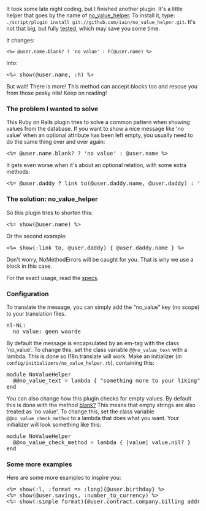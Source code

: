 It took some late night coding, but I finished another plugin. It's a little helper that goes by the name of [no_value_helper](http://github.com/iain/no_value_helper). To install it, type: `./script/plugin install git://github.com/iain/no_value_helper.git`. It's not that big, but fully [tested](http://github.com/iain/no_value_helper/tree/master/spec/no_value_helper_spec.rb), which may save you some time.

It changes:

    <%= @user.name.blank? ? 'no value' : h(@user.name) %>

Into:

<pre lang="rails"><%= show(@user.name, :h) %></pre>

But wait! There is more! This method can accept blocks too and rescue you from those pesky nils! Keep on reading!

### The problem I wanted to solve

This Ruby on Rails plugin tries to solve a common pattern when showing
values from the database. If you want to show a nice message like 'no value'
when an optional attribute has been left empty, you usually need to do the
same thing over and over again:

<pre lang="rails"><%= @user.name.blank? ? 'no value' : @user.name %></pre>

It gets even worse when it's about an optional relation, with some extra methods:

<pre lang="rails"><%= @user.daddy ? link_to(@user.daddy.name, @user.daddy) : 'no daddy' %></pre>

### The solution: no_value_helper

So this plugin tries to shorten this:

<pre lang="rails"><%= show(@user.name) %></pre>

Or the second example:

<pre lang="rails"><%= show(:link_to, @user.daddy) { @user.daddy.name } %></pre>

Don't worry, NoMethodErrors will be caught for you. That is why we use a block
in this case.

For the exact usage, read the [specs](http://github.com/iain/no_value_helper/tree/master/spec/no_value_helper_spec.rb).

### Configuration

To translate the message, you can simply add the "no_value" key (no scope) to
your translation files.

<pre lang="yaml">
nl-NL:
  no_value: geen waarde
</pre>

By default the message is encapsulated by an em-tag with the class 'no_value'.
To change this, set the class variable `@@no_value_text` with a lambda. This is
done so I18n.translate will work. Make an initializer
(in `config/initializers/no_value_helper.rb`), containing this:

<pre lang="rails">
module NoValueHelper
  @@no_value_text = lambda { "something more to your liking" }
end
</pre>

You can also change how this plugin checks for empty values. By default this is
done with the method [blank?](http://apidock.com/rails/Object/blank%3F)
This means that empty strings are also treated as 'no value'. To change this,
set the class variable `@@no_value_check_method` to a lambda that does what you
want. Your initializer will look something like this:

<pre lang="rails">
module NoValueHelper
  @@no_value_check_method = lambda { |value| value.nil? }
end
</pre>

### Some more examples

Here are some more examples to inspire you:

<pre lang="rails">
<%= show(:l, :format => :long){@user.birthday} %>
<%= show(@user.savings, :number_to_currency) %>
<%= show(:simple_format){@user.contract.company.billing_address} %>
</pre>
